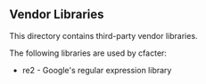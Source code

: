 Vendor Libraries
----------------

This directory contains third-party vendor libraries.

The following libraries are used by cfacter:
* re2 - Google's regular expression library